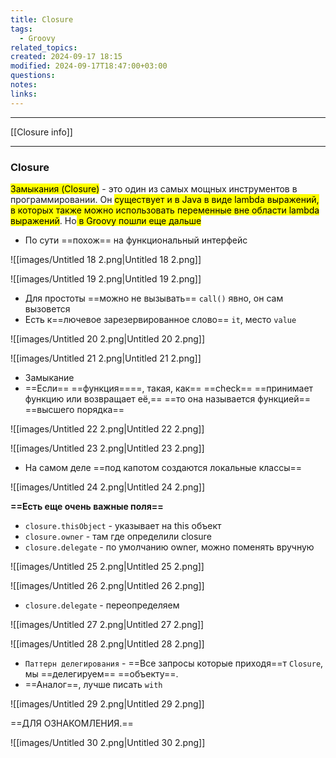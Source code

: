 ```yaml
---
title: Closure
tags:
  - Groovy
related_topics: 
created: 2024-09-17 18:15
modified: 2024-09-17T18:47:00+03:00
questions: 
notes: 
links: 
---
```


---
[[Closure info]]

----


### Closure

<mark class="hltr-red">Замыкания (Closure)</mark> - это один из самых мощных инструментов в программировании. Он <mark class="hltr-yellow">существует и в Java в виде lambda выражений, в которых также можно использовать переменные вне области lambda выражений</mark>. Но<mark class="hltr-green2"> в Groovy пошли еще дальше</mark>

- По сути ==похож== на функциональный интерфейс

![[images/Untitled 18 2.png|Untitled 18 2.png]]

![[images/Untitled 19 2.png|Untitled 19 2.png]]

- Для простоты ==можно не вызывать== `call()` явно, он сам вызовется
- Есть к==лючевое зарезервированное слово== `it`, место `value`

![[images/Untitled 20 2.png|Untitled 20 2.png]]

![[images/Untitled 21 2.png|Untitled 21 2.png]]

- Замыкание
- ==Если== ==функция====, такая, как== ==check== ==принимает функцию или возвращает её,== ==то она называется функцией== ==высшего порядка==

![[images/Untitled 22 2.png|Untitled 22 2.png]]

![[images/Untitled 23 2.png|Untitled 23 2.png]]

- На самом деле ==под капотом создаются локальные классы==

![[images/Untitled 24 2.png|Untitled 24 2.png]]

  

**==Есть еще очень важные поля==**

- `closure.thisObject` - указывает на this объект
- `closure.owner` - там где определили closure
- `closure.delegate` - по умолчанию owner, можно поменять вручную

![[images/Untitled 25 2.png|Untitled 25 2.png]]

![[images/Untitled 26 2.png|Untitled 26 2.png]]

- `closure.delegate` - переопределяем

![[images/Untitled 27 2.png|Untitled 27 2.png]]

![[images/Untitled 28 2.png|Untitled 28 2.png]]

- `Паттерн делегирования` - ==Все запросы которые приходя==т `Closure`, мы ==делегируем== ==объекту==.
- ==Аналог==, лучше писать `with`

![[images/Untitled 29 2.png|Untitled 29 2.png]]

  

==ДЛЯ ОЗНАКОМЛЕНИЯ.==

![[images/Untitled 30 2.png|Untitled 30 2.png]]


